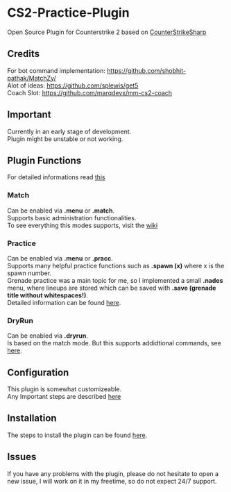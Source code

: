 # CS2-Practice-Plugin
Open Source Plugin for Counterstrike 2 based on [CounterStrikeSharp](https://github.com/roflmuffin/CounterStrikeSharp)

## Credits
For bot command implementation: https://github.com/shobhit-pathak/MatchZy/<br>
Alot of ideas: https://github.com/splewis/get5<br>
Coach Slot: https://github.com/marqdevx/mm-cs2-coach <br>

## Important
Currently in an early stage of development.<br>
Plugin might be unstable or not working.<br>

## Plugin Functions
For detailed informations read [this](https://github.com/CHR15cs/CS2-Practice-Plugin/wiki)<br>
### Match
Can be enabled via **.menu** or **.match**.<br>
Supports basic administration functionalities.<br>
To see everything this modes supports, visit the [wiki](https://github.com/CHR15cs/CS2-Practice-Plugin/wiki/Match-Commands)<br>
### Practice
Can be enabled via **.menu** or **.pracc**.<br>
Supports many helpful practice functions such as **.spawn (x)** where x is the spawn number.<br>
Grenade practice was a main topic for me, so I implemented a small **.nades** menu, where lineups are stored which can be saved with **.save (grenade title without whitespaces!)**.<br>
Detailed information can be found [here](https://github.com/CHR15cs/CS2-Practice-Plugin/wiki/Practice-Commands).<br>
### DryRun
Can be enabled via **.dryrun**.<br>
Is based on the match mode. But this supports addidtional commands, see [here](https://github.com/CHR15cs/CS2-Practice-Plugin/wiki/DryRun-Commands).
## Configuration
This plugin is somewhat customizeable.<br>
Any Important steps are described [here](https://github.com/CHR15cs/CS2-Practice-Plugin/wiki/Configuration)<br>

## Installation
The steps to install the plugin can be found [here](https://github.com/CHR15cs/CS2-Practice-Plugin/wiki/Installation).<br>

## Issues
If you have any problems with the plugin, please do not hesitate to open a new issue, I will work on it in my freetime, so do not expect 24/7 support.
